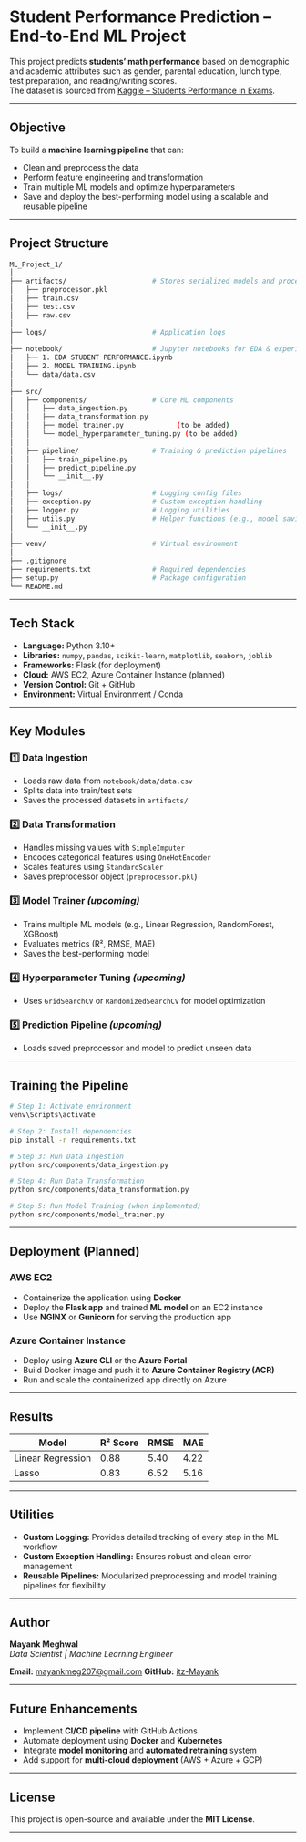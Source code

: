 # Student Performance Prediction – End-to-End ML Project  

This project predicts **students’ math performance** based on demographic and academic attributes such as gender, parental education, lunch type, test preparation, and reading/writing scores.  
The dataset is sourced from [Kaggle – Students Performance in Exams](https://www.kaggle.com/datasets/spscientist/students-performance-in-exams).

---

## Objective
To build a **machine learning pipeline** that can:
- Clean and preprocess the data  
- Perform feature engineering and transformation  
- Train multiple ML models and optimize hyperparameters  
- Save and deploy the best-performing model using a scalable and reusable pipeline  

---

## Project Structure
```bash
ML_Project_1/
│
├── artifacts/                     # Stores serialized models and processed data
│   ├── preprocessor.pkl
│   ├── train.csv
│   ├── test.csv
│   ├── raw.csv
│
├── logs/                          # Application logs
│
├── notebook/                      # Jupyter notebooks for EDA & experimentation
│   ├── 1. EDA STUDENT PERFORMANCE.ipynb
│   ├── 2. MODEL TRAINING.ipynb
│   └── data/data.csv
│
├── src/
│   ├── components/                # Core ML components
│   │   ├── data_ingestion.py
│   │   ├── data_transformation.py
│   │   ├── model_trainer.py             (to be added)
│   │   └── model_hyperparameter_tuning.py (to be added)
│   │
│   ├── pipeline/                  # Training & prediction pipelines
│   │   ├── train_pipeline.py
│   │   ├── predict_pipeline.py
│   │   └── __init__.py
│   │
│   ├── logs/                      # Logging config files
│   ├── exception.py               # Custom exception handling
│   ├── logger.py                  # Logging utilities
│   ├── utils.py                   # Helper functions (e.g., model saving/loading)
│   └── __init__.py
│
├── venv/                          # Virtual environment
│
├── .gitignore
├── requirements.txt               # Required dependencies
├── setup.py                       # Package configuration
└── README.md
```

---

## Tech Stack
- **Language:** Python 3.10+  
- **Libraries:** `numpy`, `pandas`, `scikit-learn`, `matplotlib`, `seaborn`, `joblib`  
- **Frameworks:** Flask (for deployment)  
- **Cloud:** AWS EC2, Azure Container Instance (planned)  
- **Version Control:** Git + GitHub  
- **Environment:** Virtual Environment / Conda  

---

## Key Modules
### 1️⃣ Data Ingestion
- Loads raw data from `notebook/data/data.csv`
- Splits data into train/test sets
- Saves the processed datasets in `artifacts/`

### 2️⃣ Data Transformation
- Handles missing values with `SimpleImputer`
- Encodes categorical features using `OneHotEncoder`
- Scales features using `StandardScaler`
- Saves preprocessor object (`preprocessor.pkl`)

### 3️⃣ Model Trainer *(upcoming)*
- Trains multiple ML models (e.g., Linear Regression, RandomForest, XGBoost)
- Evaluates metrics (R², RMSE, MAE)
- Saves the best-performing model

### 4️⃣ Hyperparameter Tuning *(upcoming)*
- Uses `GridSearchCV` or `RandomizedSearchCV` for model optimization

### 5️⃣ Prediction Pipeline *(upcoming)*
- Loads saved preprocessor and model to predict unseen data

---

## Training the Pipeline
```bash
# Step 1: Activate environment
venv\Scripts\activate

# Step 2: Install dependencies
pip install -r requirements.txt

# Step 3: Run Data Ingestion
python src/components/data_ingestion.py

# Step 4: Run Data Transformation
python src/components/data_transformation.py

# Step 5: Run Model Training (when implemented)
python src/components/model_trainer.py
```
---

## Deployment (Planned)

### AWS EC2
- Containerize the application using **Docker**  
- Deploy the **Flask app** and trained **ML model** on an EC2 instance  
- Use **NGINX** or **Gunicorn** for serving the production app  

### Azure Container Instance
- Deploy using **Azure CLI** or the **Azure Portal**  
- Build Docker image and push it to **Azure Container Registry (ACR)**  
- Run and scale the containerized app directly on Azure  

---

## Results

| Model | R² Score | RMSE | MAE |
|--------|-----------|------|-----|
| Linear Regression | 0.88 | 5.40 | 4.22 |
| Lasso | 0.83 | 6.52 | 5.16 |

---

## Utilities

- **Custom Logging:** Provides detailed tracking of every step in the ML workflow  
- **Custom Exception Handling:** Ensures robust and clean error management  
- **Reusable Pipelines:** Modularized preprocessing and model training pipelines for flexibility  

---

## Author

**Mayank Meghwal**  
*Data Scientist | Machine Learning Engineer*  

**Email:** mayankmeg207@gmail.com
**GitHub:** [itz-Mayank](https://github.com/itz-Mayank)

---

## Future Enhancements

- Implement **CI/CD pipeline** with GitHub Actions  
- Automate deployment using **Docker** and **Kubernetes**  
- Integrate **model monitoring** and **automated retraining** system  
- Add support for **multi-cloud deployment** (AWS + Azure + GCP)  

---

## License

This project is open-source and available under the **MIT License**.

---
